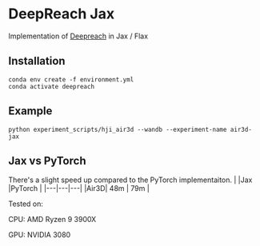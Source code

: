 # DeepReach Jax
Implementation of [Deepreach](https://github.com/smlbansal/deepreach) in Jax / Flax

## Installation
```
conda env create -f environment.yml
conda activate deepreach
```

## Example
```
python experiment_scripts/hji_air3d --wandb --experiment-name air3d-jax
```

## Jax vs PyTorch
There's a slight speed up compared to the PyTorch implementaiton.
|  |Jax   |PyTorch | 
|---|---|---|
|Air3D| 48m   |  79m |

Tested on:

CPU: AMD Ryzen 9 3900X

GPU: NVIDIA 3080